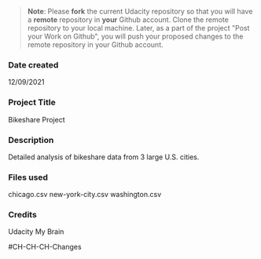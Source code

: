 >**Note**: Please **fork** the current Udacity repository so that you will have a **remote** repository in **your** Github account. Clone the remote repository to your local machine. Later, as a part of the project "Post your Work on Github", you will push your proposed changes to the remote repository in your Github account.

### Date created
12/09/2021

### Project Title
Bikeshare Project

### Description
Detailed analysis of bikeshare data from 3 large U.S. cities.

### Files used
chicago.csv
new-york-city.csv
washington.csv

### Credits
Udacity
My Brain

#CH-CH-CH-Changes
